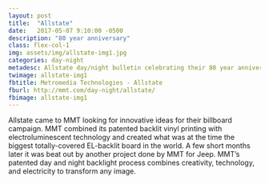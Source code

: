 ```yaml
---
layout: post
title:  "Allstate"
date:   2017-05-07 9:10:00 -0500
description: "80 year anniversary"
class: flex-col-1
img: assets/img/allstate-img1.jpg
categories: day-night
metadesc: Allstate day/night bulletin celebrating their 80 year anniversary.
twimage: allstate-img1
fbtitle: Metromedia Technologies - Allstate
fburl: http://mmt.com/day-night/allstate/
fbimage: allstate-img1
---
```

<span>A</span>llstate came to MMT looking for innovative ideas for their billboard campaign. MMT combined its patented backlit vinyl printing with
electroluminescent technology and created what was at the time the biggest totally-covered EL-backlit board in the world. A few short months later it was beat out by another project done by MMT for Jeep. MMT’s patented day and night backlight process combines creativity, technology, and electricity to transform any image.
